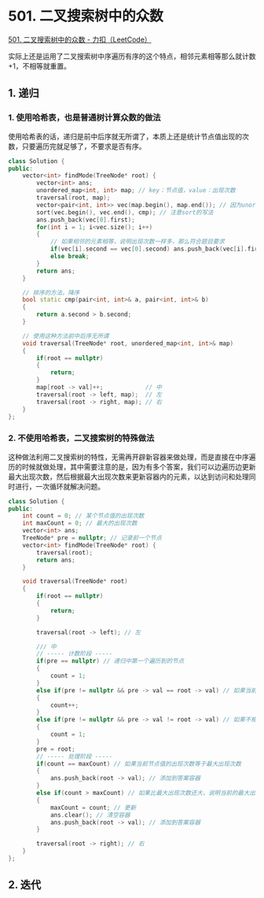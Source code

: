 # 501. 二叉搜索树中的众数

[501. 二叉搜索树中的众数 - 力扣（LeetCode）](https://leetcode.cn/problems/find-mode-in-binary-search-tree/)



实际上还是运用了二叉搜索树中序遍历有序的这个特点，相邻元素相等那么就计数+1，不相等就重置。

## 1. 递归

### 1. 使用哈希表，也是普通树计算众数的做法

使用哈希表的话，递归是前中后序就无所谓了，本质上还是统计节点值出现的次数，只要遍历完就足够了，不要求是否有序。

```c++
class Solution {
public:
    vector<int> findMode(TreeNode* root) {
        vector<int> ans;
        unordered_map<int, int> map; // key：节点值，value：出现次数
        traversal(root, map);
        vector<pair<int, int>> vec(map.begin(), map.end()); // 因为unordered_map没有办法排序，所以只能用这个类型的容器来装，再排序
        sort(vec.begin(), vec.end(), cmp); // 注意sort的写法
        ans.push_back(vec[0].first);
        for(int i = 1; i<vec.size(); i++)
        {
            // 如果相邻的元素相等，说明出现次数一样多，那么符合题目要求
            if(vec[i].second == vec[0].second) ans.push_back(vec[i].first);
            else break;
        }
        return ans;
    }

    // 排序的方法，降序
    bool static cmp(pair<int, int>& a, pair<int, int>& b)
    {
        return a.second > b.second;
    }

    // 使用这种方法前中后序无所谓
    void traversal(TreeNode* root, unordered_map<int, int>& map)
    {
        if(root == nullptr)
        {
            return;
        }
        map[root -> val]++;            // 中
        traversal(root -> left, map);  // 左
        traversal(root -> right, map); // 右
    }
};
```



### 2. 不使用哈希表，二叉搜索树的特殊做法

这种做法利用二叉搜索树的特性，无需再开辟新容器来做处理，而是直接在中序遍历的时候就做处理，其中需要注意的是，因为有多个答案，我们可以边遍历边更新最大出现次数，然后根据最大出现次数来更新容器内的元素，以达到访问和处理同时进行，一次循环就解决问题。

```c++
class Solution {
public:
    int count = 0; // 某个节点值的出现次数
    int maxCount = 0; // 最大的出现次数
    vector<int> ans;
    TreeNode* pre = nullptr; // 记录前一个节点
    vector<int> findMode(TreeNode* root) {
        traversal(root);
        return ans;
    }

    void traversal(TreeNode* root)
    {
        if(root == nullptr)
        {
            return;
        }

        traversal(root -> left); // 左

        /// 中
        // ----- 计数阶段 -----
        if(pre == nullptr) // 递归中第一个遍历到的节点
        {
            count = 1;
        }
        else if(pre != nullptr && pre -> val == root -> val) // 如果当前节点和前一个节点相等
        {
            count++;
        }
        else if(pre != nullptr && pre -> val != root -> val) // 如果不相等，就记录当前节点值的出现次数
        {
            count = 1;
        }
        pre = root;
        // ----- 处理阶段 -----
        if(count == maxCount) // 如果当前节点值的出现次数等于最大出现次数
        {
            ans.push_back(root -> val); // 添加到答案容器
        }
        else if(count > maxCount) // 如果比最大出现次数还大，说明当前的最大出现次数还不是最大的，那么之前的容器内元素全部作废
        {
            maxCount = count; // 更新
            ans.clear(); // 清空容器
            ans.push_back(root -> val); // 添加到答案容器
        }

        traversal(root -> right); // 右
    }
};
```



## 2. 迭代

